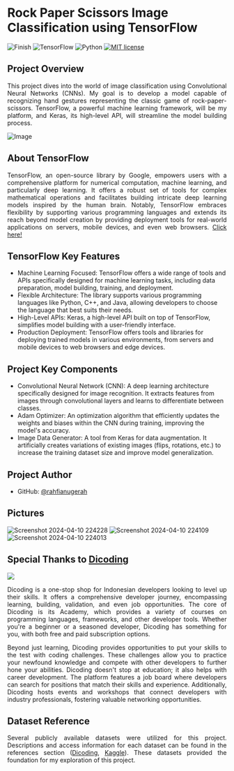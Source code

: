 # Rock Paper Scissors Image Classification using TensorFlow

![Finish](https://img.shields.io/badge/Finished_Project-Yes-green)
![TensorFlow]( https://img.shields.io/badge/TensorFlow-v2.15.0-ff8500)
![Python]( https://img.shields.io/badge/Made_with-Python-blue)
[![MIT license](https://img.shields.io/badge/License-MIT-blue.svg)](https://github.com/rxzv/user-login-register-system/blob/main/LICENSE)

## Project Overview
<p align="justify">
  This project dives into the world of image classification using Convolutional Neural Networks (CNNs). 
  My goal is to develop a model capable of recognizing hand gestures representing the classic game of rock-paper-scissors. TensorFlow, a powerful machine learning framework, will be my platform, and Keras, its high-level    API, will streamline the model building process.
</p>

![Image](https://github.com/rxzv/rpsic/assets/156213717/694cbca1-60dd-47ff-9a87-74efcc559bbb)

## About TensorFlow
<p align="justify">
  TensorFlow, an open-source library by Google, empowers users with a comprehensive platform for numerical computation, machine learning, and particularly deep learning. 
  It offers a robust set of tools for complex mathematical operations and facilitates building intricate deep learning models inspired by the human brain. 
  Notably, TensorFlow embraces flexibility by supporting various programming languages and extends its reach beyond model creation 
  by providing deployment tools for real-world applications on servers, mobile devices, and even web browsers. <a href="https://github.com/tensorflow/tensorflow">Click here!</a>
</p>

## TensorFlow Key Features
- Machine Learning Focused: TensorFlow offers a wide range of tools and APIs specifically designed for machine learning tasks, including data preparation, model building, training, and deployment.
- Flexible Architecture: The library supports various programming languages like Python, C++, and Java, allowing developers to choose the language that best suits their needs.
- High-Level APIs: Keras, a high-level API built on top of TensorFlow, simplifies model building with a user-friendly interface.
- Production Deployment: TensorFlow offers tools and libraries for deploying trained models in various environments, from servers and mobile devices to web browsers and edge devices.

## Project Key Components
- Convolutional Neural Network (CNN): A deep learning architecture specifically designed for image recognition. It extracts features from images through convolutional layers and learns to differentiate between classes.
- Adam Optimizer: An optimization algorithm that efficiently updates the weights and biases within the CNN during training, improving the model's accuracy.
- Image Data Generator: A tool from Keras for data augmentation. It artificially creates variations of existing images (flips, rotations, etc.) to increase the training dataset size and improve model generalization.

## Project Author
- GitHub: [@rahfianugerah](https://www.github.com/rahfianugerah)

## Pictures
![Screenshot 2024-04-10 224228](https://github.com/rxzv/rpsic/assets/156213717/b0197801-368a-42b8-9afc-89da6b053570)
![Screenshot 2024-04-10 224109](https://github.com/rxzv/rpsic/assets/156213717/1d095134-c587-448e-852e-b73fb6c57ae3)
![Screenshot 2024-04-10 224013](https://github.com/rxzv/rpsic/assets/156213717/cdfef637-6530-4d55-860a-0b1826f7e0ac)

## Special Thanks to <a href="https://www.dicoding.com/">Dicoding</a>
<img src="https://help.dicoding.com/wp-content/uploads/2021/01/dicoding-edit.jpg"/>

<p align="justify">
  Dicoding is a one-stop shop for Indonesian developers looking to level up their skills. 
  It offers a comprehensive developer journey, encompassing learning, building, validation, and even job opportunities.
  The core of Dicoding is its Academy, which provides a variety of courses on programming languages, frameworks, and other developer tools. 
  Whether you're a beginner or a seasoned developer, Dicoding has something for you, with both free and paid subscription options.<br>
</p>

<p align="justify">
  Beyond just learning, Dicoding provides opportunities to put your skills to the test with coding challenges. 
  These challenges allow you to practice your newfound knowledge and compete with other developers to further hone your abilities.
  Dicoding doesn't stop at education; it also helps with career development. The platform features a job board where developers can search for positions that match their skills and experience. 
  Additionally, Dicoding hosts events and workshops that connect developers with industry professionals, fostering valuable networking opportunities.
</p>

## Dataset Reference

<p align="justify">
  Several publicly available datasets were utilized for this project. 
  Descriptions and access information for each dataset can be found in the references section
  (<a href="https://github.com/dicodingacademy/assets/releases/download/release/rockpaperscissors.zip">Dicoding</a>,
  <a href="https://www.kaggle.com/datasets/drgfreeman/rockpaperscissors">Kaggle</a>). These datasets provided the foundation for my exploration of this project.
</p>


